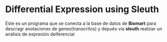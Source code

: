 # Differential Expression using Sleuth


Este es un programa que se conecta a la base de datos de **Biomart** para descragr anotaciones de genes(transcritos) y depués vía **sleuth**
realziar un análisis de expresión deiferencial


